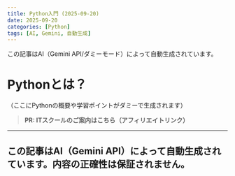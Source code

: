 ```yaml
---
title: Python入門 (2025-09-20)
date: 2025-09-20
categories: [Python]
tags: [AI, Gemini, 自動生成]
---
```


この記事はAI（Gemini API/ダミーモード）によって自動生成されています。

# Pythonとは？

（ここにPythonの概要や学習ポイントがダミーで生成されます）
> **PR: ITスクールのご案内はこちら（アフィリエイトリンク）**

---
この記事はAI（Gemini API）によって自動生成されています。内容の正確性は保証されません。
---

